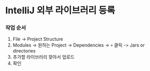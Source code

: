 # IntelliJ 외부 라이브러리 등록
### 작업 순서
1. File -> Project Structure
2. Modules -> 원하는 Project -> Dependencies -> `+` 클릭 -> Jars or directories
3. 추가할 라이브러리 찾아서 업로드
4. 확인